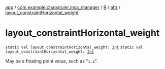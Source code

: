 [app](../../../index.md) / [com.example.chaosruler.msa_manager](../../index.md) / [R](../index.md) / [attr](index.md) / [layout_constraintHorizontal_weight](.)

# layout_constraintHorizontal_weight

`static val layout_constraintHorizontal_weight: `[`Int`](https://kotlinlang.org/api/latest/jvm/stdlib/kotlin/-int/index.html)
`static val layout_constraintHorizontal_weight: `[`Int`](https://kotlinlang.org/api/latest/jvm/stdlib/kotlin/-int/index.html)

May be a floating point value, such as "`1.2`".


